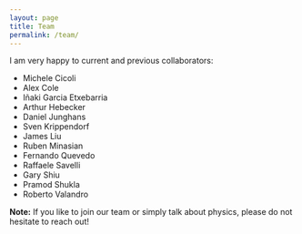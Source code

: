 ```yaml
---
layout: page
title: Team
permalink: /team/
---
```


I am very happy to current and previous collaborators:

- Michele Cicoli
- Alex Cole
- Iñaki Garcia Etxebarria
- Arthur Hebecker
- Daniel Junghans
- Sven Krippendorf
- James Liu
- Ruben Minasian
- Fernando Quevedo 
- Raffaele Savelli
- Gary Shiu
- Pramod Shukla
- Roberto Valandro

<div markdown="span" class="alert alert-info" role="alert"><i class="fa fa-info-circle"></i> <b>Note:</b> If you like to join our team or simply talk about physics, please do not hesitate to reach out!</div>




